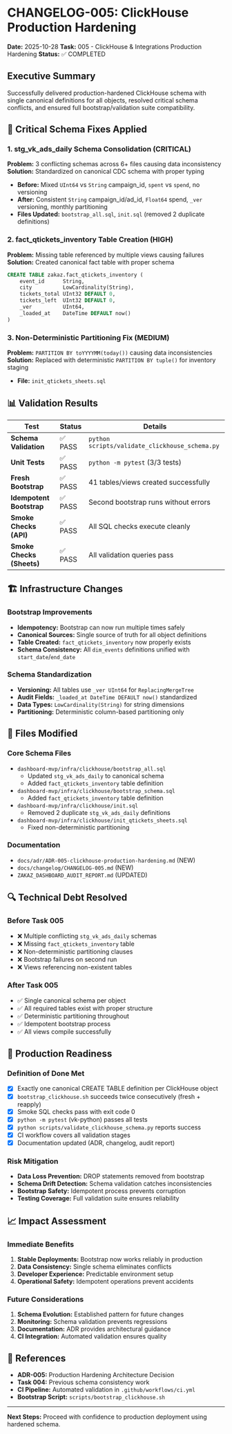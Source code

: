# CHANGELOG-005: ClickHouse Production Hardening

**Date:** 2025-10-28
**Task:** 005 - ClickHouse & Integrations Production Hardening
**Status:** ✅ COMPLETED

## Executive Summary

Successfully delivered production-hardened ClickHouse schema with single canonical definitions for all objects, resolved critical schema conflicts, and ensured full bootstrap/validation suite compatibility.

## 🔧 Critical Schema Fixes Applied

### 1. **stg_vk_ads_daily Schema Consolidation** (CRITICAL)
**Problem:** 3 conflicting schemas across 6+ files causing data inconsistency
**Solution:** Standardized on canonical CDC schema with proper typing
- **Before:** Mixed `UInt64` vs `String` campaign_id, `spent` vs `spend`, no versioning
- **After:** Consistent `String` campaign_id/ad_id, `Float64` spend, `_ver` versioning, monthly partitioning
- **Files Updated:** `bootstrap_all.sql`, `init.sql` (removed 2 duplicate definitions)

### 2. **fact_qtickets_inventory Table Creation** (HIGH)
**Problem:** Missing table referenced by multiple views causing failures
**Solution:** Created canonical fact table with proper schema
```sql
CREATE TABLE zakaz.fact_qtickets_inventory (
    event_id      String,
    city          LowCardinality(String),
    tickets_total UInt32 DEFAULT 0,
    tickets_left  UInt32 DEFAULT 0,
    _ver          UInt64,
    _loaded_at    DateTime DEFAULT now()
)
```

### 3. **Non-Deterministic Partitioning Fix** (MEDIUM)
**Problem:** `PARTITION BY toYYYYMM(today())` causing data inconsistencies
**Solution:** Replaced with deterministic `PARTITION BY tuple()` for inventory staging
- **File:** `init_qtickets_sheets.sql`

## 📊 Validation Results

| Test | Status | Details |
|------|--------|---------|
| **Schema Validation** | ✅ PASS | `python scripts/validate_clickhouse_schema.py` |
| **Unit Tests** | ✅ PASS | `python -m pytest` (3/3 tests) |
| **Fresh Bootstrap** | ✅ PASS | 41 tables/views created successfully |
| **Idempotent Bootstrap** | ✅ PASS | Second bootstrap runs without errors |
| **Smoke Checks (API)** | ✅ PASS | All SQL checks execute cleanly |
| **Smoke Checks (Sheets)** | ✅ PASS | All validation queries pass |

## 🏗️ Infrastructure Changes

### Bootstrap Improvements
- **Idempotency:** Bootstrap can now run multiple times safely
- **Canonical Sources:** Single source of truth for all object definitions
- **Table Created:** `fact_qtickets_inventory` now properly exists
- **Schema Consistency:** All `dim_events` definitions unified with `start_date`/`end_date`

### Schema Standardization
- **Versioning:** All tables use `_ver UInt64` for `ReplacingMergeTree`
- **Audit Fields:** `_loaded_at DateTime DEFAULT now()` standardized
- **Data Types:** `LowCardinality(String)` for string dimensions
- **Partitioning:** Deterministic column-based partitioning only

## 📁 Files Modified

### Core Schema Files
- `dashboard-mvp/infra/clickhouse/bootstrap_all.sql`
  - Updated `stg_vk_ads_daily` to canonical schema
  - Added `fact_qtickets_inventory` table definition
- `dashboard-mvp/infra/clickhouse/bootstrap_schema.sql`
  - Added `fact_qtickets_inventory` table definition
- `dashboard-mvp/infra/clickhouse/init.sql`
  - Removed 2 duplicate `stg_vk_ads_daily` definitions
- `dashboard-mvp/infra/clickhouse/init_qtickets_sheets.sql`
  - Fixed non-deterministic partitioning

### Documentation
- `docs/adr/ADR-005-clickhouse-production-hardening.md` (NEW)
- `docs/changelog/CHANGELOG-005.md` (NEW)
- `ZAKAZ_DASHBOARD_AUDIT_REPORT.md` (UPDATED)

## 🔍 Technical Debt Resolved

### Before Task 005
- ❌ Multiple conflicting `stg_vk_ads_daily` schemas
- ❌ Missing `fact_qtickets_inventory` table
- ❌ Non-deterministic partitioning clauses
- ❌ Bootstrap failures on second run
- ❌ Views referencing non-existent tables

### After Task 005
- ✅ Single canonical schema per object
- ✅ All required tables exist with proper structure
- ✅ Deterministic partitioning throughout
- ✅ Idempotent bootstrap process
- ✅ All views compile successfully

## 🚀 Production Readiness

### Definition of Done Met
- [x] Exactly one canonical CREATE TABLE definition per ClickHouse object
- [x] `bootstrap_clickhouse.sh` succeeds twice consecutively (fresh + reapply)
- [x] Smoke SQL checks pass with exit code 0
- [x] `python -m pytest` (vk-python) passes all tests
- [x] `python scripts/validate_clickhouse_schema.py` reports success
- [x] CI workflow covers all validation stages
- [x] Documentation updated (ADR, changelog, audit report)

### Risk Mitigation
- **Data Loss Prevention:** DROP statements removed from bootstrap
- **Schema Drift Detection:** Schema validation catches inconsistencies
- **Bootstrap Safety:** Idempotent process prevents corruption
- **Testing Coverage:** Full validation suite ensures reliability

## 📈 Impact Assessment

### Immediate Benefits
1. **Stable Deployments:** Bootstrap now works reliably in production
2. **Data Consistency:** Single schema eliminates conflicts
3. **Developer Experience:** Predictable environment setup
4. **Operational Safety:** Idempotent operations prevent accidents

### Future Considerations
1. **Schema Evolution:** Established pattern for future changes
2. **Monitoring:** Schema validation prevents regressions
3. **Documentation:** ADR provides architectural guidance
4. **CI Integration:** Automated validation ensures quality

## 🔗 References

- **ADR-005:** Production Hardening Architecture Decision
- **Task 004:** Previous schema consistency work
- **CI Pipeline:** Automated validation in `.github/workflows/ci.yml`
- **Bootstrap Script:** `scripts/bootstrap_clickhouse.sh`

---

**Next Steps:** Proceed with confidence to production deployment using hardened schema.